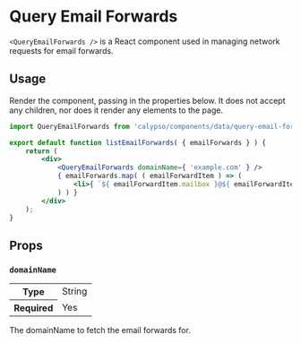 # Query Email Forwards

`<QueryEmailForwards />` is a React component used in managing network requests for email forwards.

## Usage

Render the component, passing in the properties below. It does not accept any children, nor does it render any elements to the page.

```jsx
import QueryEmailForwards from 'calypso/components/data/query-email-forwards';

export default function listEmailForwards( { emailForwards } ) {
	return (
		<div>
			<QueryEmailForwards domainName={ 'example.com' } />
			{ emailForwards.map( ( emailForwardItem ) => (
				<li>{ `${ emailForwardItem.mailbox }@${ emailForwardItem.domainName }` }</li>
			) ) }
		</div>
	);
}
```

## Props

### `domainName`

<table>
	<tr><th>Type</th><td>String</td></tr>
	<tr><th>Required</th><td>Yes</td></tr>
</table>

The domainName to fetch the email forwards for.
